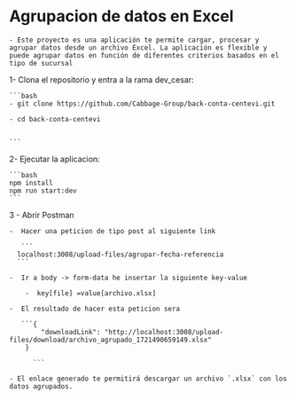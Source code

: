# Agrupacion de datos en Excel

    - Este proyecto es una aplicación te permite cargar, procesar y agrupar datos desde un archivo Excel. La aplicación es flexible y puede agrupar datos en función de diferentes criterios basados en el tipo de sucursal
    
1- Clona el repositorio y entra a la rama dev_cesar:

    ```bash
    - git clone https://github.com/Cabbage-Group/back-conta-centevi.git
    
    - cd back-conta-centevi
    
    
    ```
    
2- Ejecutar la aplicacion:

    ```bash
    npm install
    npm run start:dev
    ```
    
3 - Abrir Postman 

    -  Hacer una peticion de tipo post al siguiente link
    
       ```
      localhost:3008/upload-files/agrupar-fecha-referencia
      ```
      
    -  Ir a body -> form-data he insertar la siguiente key-value
    
        -  key[file] =value[archivo.xlsx]
    
    -  El resultado de hacer esta peticion sera 
    
       ```{
            "downloadLink": "http://localhost:3008/upload-files/download/archivo_agrupado_1721490659149.xlsx"
        }
       
          ```
          
    - El enlace generado te permitirá descargar un archivo `.xlsx` con los datos agrupados.
